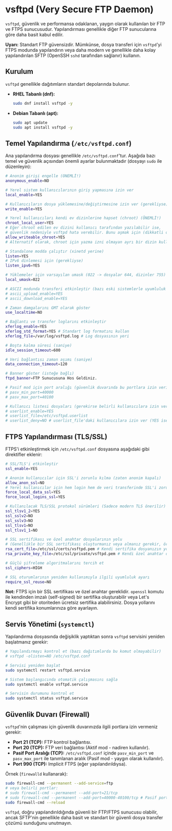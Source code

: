 # vsftpd (Very Secure FTP Daemon)

`vsftpd`, güvenlik ve performansa odaklanan, yaygın olarak kullanılan bir FTP ve FTPS sunucusudur. Yapılandırması genellikle diğer FTP sunucularına göre daha basit kabul edilir.

**Uyarı:** Standart FTP güvensizdir. Mümkünse, dosya transferi için `vsftpd`'yi FTPS modunda yapılandırın veya daha modern ve genellikle daha kolay yapılandırılan SFTP (OpenSSH `sshd` tarafından sağlanır) kullanın.

## Kurulum

`vsftpd` genellikle dağıtımların standart depolarında bulunur.

*   **RHEL Tabanlı (dnf):**
    ```bash
    sudo dnf install vsftpd -y
    ```
*   **Debian Tabanlı (apt):**
    ```bash
    sudo apt update
    sudo apt install vsftpd -y
    ```

## Temel Yapılandırma (`/etc/vsftpd.conf`)

Ana yapılandırma dosyası genellikle `/etc/vsftpd.conf`'tur. Aşağıda bazı temel ve güvenlik açısından önemli ayarlar bulunmaktadır (dosyayı `sudo` ile düzenleyin):

```bash
# Anonim girişi engelle (ÖNEMLİ!)
anonymous_enable=NO

# Yerel sistem kullanıcılarının giriş yapmasına izin ver
local_enable=YES

# Kullanıcıların dosya yüklemesine/değiştirmesine izin ver (gerekliyse)
write_enable=YES

# Yerel kullanıcıları kendi ev dizinlerine hapset (chroot) (ÖNEMLİ!)
chroot_local_user=YES
# Eğer chroot edilen ev dizini kullanıcı tarafından yazılabilir ise, 
# güvenlik nedeniyle vsftpd hata verebilir. Bunu aşmak için (dikkatli olun):
allow_writeable_chroot=YES 
# Alternatif olarak, chroot için yazma izni olmayan ayrı bir dizin kullanılabilir.

# Standalone modda çalıştır (xinetd yerine)
listen=YES
# IPv6 dinlemesi için (gerekliyse)
listen_ipv6=YES 

# Yüklemeler için varsayılan umask (022 -> dosyalar 644, dizinler 755)
local_umask=022

# ASCII modunda transferi etkinleştir (bazı eski sistemlerle uyumluluk için gerekebilir)
# ascii_upload_enable=YES
# ascii_download_enable=YES

# Zaman damgalarını GMT olarak göster
use_localtime=NO 

# Bağlantı ve transfer loglarını etkinleştir
xferlog_enable=YES
xferlog_std_format=YES # Standart log formatını kullan
xferlog_file=/var/log/vsftpd.log # Log dosyasının yeri

# Boşta kalma süresi (saniye)
idle_session_timeout=600

# Veri bağlantısı zaman aşımı (saniye)
data_connection_timeout=120

# Banner göster (isteğe bağlı)
ftpd_banner=FTP Sunucusuna Hos Geldiniz.

# Pasif mod için port aralığı (güvenlik duvarında bu portlara izin verilmeli)
# pasv_min_port=40000
# pasv_max_port=40100

# Kullanıcı listesi dosyaları (gerekirse belirli kullanıcılara izin vermek/engellemek için)
# userlist_enable=YES
# userlist_file=/etc/vsftpd.userlist
# userlist_deny=NO # userlist_file'daki kullanıcılara izin ver (YES ise engelle)
```

## FTPS Yapılandırması (TLS/SSL)

FTPS'i etkinleştirmek için `/etc/vsftpd.conf` dosyasına aşağıdaki gibi direktifler eklenir:

```bash
# SSL/TLS'i etkinleştir
ssl_enable=YES

# Anonim kullanıcılar için SSL'i zorunlu kılma (zaten anonim kapalı)
allow_anon_ssl=NO
# Yerel kullanıcılar için hem login hem de veri transferinde SSL'i zorunlu kıl
force_local_data_ssl=YES
force_local_logins_ssl=YES

# Kullanılacak TLS/SSL protokol sürümleri (Sadece modern TLS önerilir)
ssl_tlsv1_2=YES
ssl_sslv2=NO
ssl_sslv3=NO
ssl_tlsv1=NO
ssl_tlsv1_1=NO

# SSL sertifikası ve özel anahtar dosyalarının yolu
# (Genellikle bir SSL sertifikası oluşturmanız veya almanız gerekir, örn. Let's Encrypt)
rsa_cert_file=/etc/ssl/certs/vsftpd.pem # Kendi sertifika dosyanızın yolu
rsa_private_key_file=/etc/ssl/private/vsftpd.pem # Kendi özel anahtar dosyanızın yolu

# Güçlü şifreleme algoritmalarını tercih et
ssl_ciphers=HIGH

# SSL oturumlarının yeniden kullanımıyla ilgili uyumluluk ayarı
require_ssl_reuse=NO 
```
**Not:** FTPS için bir SSL sertifikası ve özel anahtar gereklidir. `openssl` komutu ile kendinden imzalı (self-signed) bir sertifika oluşturabilir veya Let's Encrypt gibi bir otoriteden ücretsiz sertifika alabilirsiniz. Dosya yollarını kendi sertifika konumlarınıza göre ayarlayın.

## Servis Yönetimi (`systemctl`)

Yapılandırma dosyasında değişiklik yaptıktan sonra `vsftpd` servisini yeniden başlatmanız gerekir:

```bash
# Yapılandırmayı kontrol et (bazı dağıtımlarda bu komut olmayabilir)
# vsftpd -olisten=NO /etc/vsftpd.conf 

# Servisi yeniden başlat
sudo systemctl restart vsftpd.service

# Sistem başlangıcında otomatik çalışmasını sağla
sudo systemctl enable vsftpd.service

# Servisin durumunu kontrol et
sudo systemctl status vsftpd.service
```

## Güvenlik Duvarı (Firewall)

`vsftpd`'nin çalışması için güvenlik duvarınızda ilgili portlara izin vermeniz gerekir:
*   **Port 21 (TCP):** FTP kontrol bağlantısı.
*   **Port 20 (TCP):** FTP veri bağlantısı (Aktif mod - nadiren kullanılır).
*   **Pasif Port Aralığı (TCP):** `/etc/vsftpd.conf` içinde `pasv_min_port` ve `pasv_max_port` ile tanımlanan aralık (Pasif mod - yaygın olarak kullanılır).
*   **Port 990 (TCP):** Implicit FTPS (eğer yapılandırıldıysa).

Örnek (`firewalld` kullanarak):
```bash
sudo firewall-cmd --permanent --add-service=ftp
# veya belirli portlar:
# sudo firewall-cmd --permanent --add-port=21/tcp
# sudo firewall-cmd --permanent --add-port=40000-40100/tcp # Pasif port aralığı
sudo firewall-cmd --reload
```

`vsftpd`, doğru yapılandırıldığında güvenli bir FTP/FTPS sunucusu olabilir, ancak SFTP'nin genellikle daha basit ve standart bir güvenli dosya transfer çözümü sunduğunu unutmayın.
